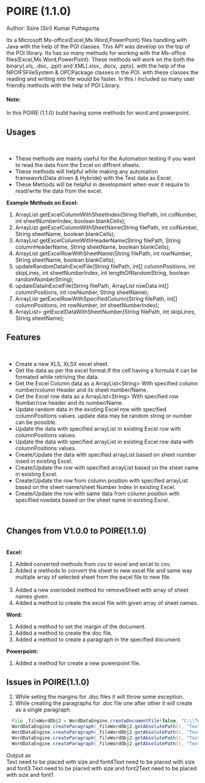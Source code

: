 POIRE (1.1.0)
=====
Author: Ssire (Siri) Kumar Puttagunta

Its a Microsoft Ms-office(Excel,Ms Word,PowerPoint) files handling with Java with the help of the POI classes. This API was develop on the top of the POI library. Its has so many methods for working with the Ms-office files(Excel,Ms Word,PowerPoint). These methods will work on the both the binary(.xls, .doc, .ppt) and XML(.xlsx, .docx, .pptx). with the help of the NPOIFSFileSystem & OPCPackage classes in the POI. with these classes the reading and writing into file would be faster. In this i included so many user friendly methods with the help of POI Library.

<h4>Note:</h4>In this POIRE (1.1.0) build having some methods for word and powerpoint.

<h2>Usages</h2></br>
<ul>
<li>These methods are mainly useful for the Automation testing if you want to read the data from the Excel on diffrent sheets.</li>
<li>These methods will helpful while making any automation framework(Data driven & Hybride) with the Test data as Excel. </li>
<li>These Methods will be helpful in development when ever it require to read/write the data from the excel.</li>
</ul>


<b>Example Methods on Excel:</b>

<ol type="1">
   <li>ArrayList<String> getExcelColumnWithSheetIndex(String filePath, int colNumber, int sheetNumberIndex, boolean
   blankCells);</li>
   <li>ArrayList<String> getExcelColumnWithSheetName(String filePath, int colNumber, String sheetName, boolean  
   blankCells);</li>
   <li>ArrayList<String> getExcelColumnWithHeaderName(String filePath, String columnHeaderName, String sheetName, boolean    blankCells);</li>
   <li>ArrayList<String> getExcelRowWithSheetName(String filePath, int rowNumber, String sheetName, boolean blankCells);</li>
   <li>updateRandomDataInExcelFile(String filePath, int[] columnPositions, int skipLines, int sheetNumberIndex, int
   lengthOfRandomString, boolean randomNumberString);</li>
   <li>updateDataInExcelFile(String filePath, ArrayList<String> rowData int[] columnPositions, int rowNumber, String 
   sheetName);</li>
   <li>ArrayList<String> getExcelRowWithSpecifiedColumn(String filePath, int[] columnPositions, int rowNumber, int
   sheetNumberIndex);</li>
   <li>ArrayList<ArrayList<String>> getExcelDataWithSheetNumber(String filePath, int skipLines, String sheetName);</li>
</ol>


<h2>Features</h2></br>
      <ul>
	<li>Create a new XLS, XLSX excel sheet.</li>
	<li>Get the data as per the excel format.If the cell having a formula it can be formated while retriving the data.</li>
	<li>Get the Excel Column data as a ArrayList&lt;String&gt; With specified column number/column Header and its sheet number/Name.</li>
	<li>Get the Excel row data as a ArrayList&lt;String&gt; With specified row Number/row header and its number/Name.</li>
	<li>Update random data in the existing Excel row with specified columnPositions values. update data may be random string or number can be possible.</li>
	<li>Update the data with specified arrayList in existing Excel row with columnPositions values.</li>
	<li>Update the data with specified arrayList in existing Excel row data with columnPositions values.</li>
	<li>Create/Update the data with specified arrayList based on sheet number insed in existing Excel.</li>
	<li>Create/Update the row with specified arrayList based on the sheet name in existing Excel.</li>
	<li>Create/Update the row from column position with specified arrayList based on the sheet name/sheet Number Index in existing Excel.</li>
	<li>Create/Update the row with same data from column position with specified rowdata based on the sheet name in existing Excel.</li>
</ul>
<p>&nbsp;</p>
<h2>Changes from V1.0.0 to POIRE(1.1.0)</h2></br>
<b>Excel:</b>
<ol type="1">
	<li>Added converted methods from csv to excel and excel to csv.</li>
	<li>Added a methods to convert the sheet to new excel file and same way multiple array of selected sheet
	        from the excel file to new file.</li></br>
  	<li>Added a new overloded method for removeSheet with array of sheet names given.</li>
	<li>Added a method to create the excel file with given array of sheet names.</li>
</ol>
<b>Word:</b></br>
<ol>
	<li>Added a method to set the margin of the document.</li>
  	<li>Added a method to create the doc file.</li>
	<li>Added a method to create a paragraph in the specified document.</li>
</ol>
<b>Powerpoint:</b></br>
<ol>
	<li>Added a method for create a new powerpoint file.</li>
</ol>

<h2>Issues in POIRE(1.1.0)</h2>
<ol type="1">
	<li>While seting the margins for .doc files it will throw some exception.</li>
   	<li>While creating the paragraphs for .doc file one after other it will create as a single paragraph.</li>
</ol>

```java
  File _fileWordObj2 = WordDataEngine.createDocumentFile(false, "C:\\TestExcel", "Test123");
  WordDataEngine.createParagraph(_fileWordObj2.getAbsolutePath(), "Text need to be placed with size and font1");
  WordDataEngine.createParagraph(_fileWordObj2.getAbsolutePath(), "Text need to be placed with size and font2");
  WordDataEngine.createParagraph(_fileWordObj2.getAbsolutePath(), "Text need to be placed with size and font3");
  WordDataEngine.createParagraph(_fileWordObj2.getAbsolutePath(), "Text need to be placed with size and font4");
 ```
Output as</br> 
  Text need to be placed with size and font4Text need to be placed with size and font3
  Text need to be placed with size and font2Text need to be placed with size and font1
